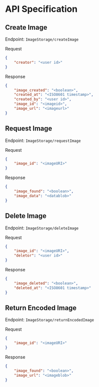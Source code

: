# API Specification

## Create Image

Endpoint: `ImageStorage/createImage`

Request
```json
{
    "creator": "<user id>"
}
```

Response
```json
{
    "image_created": "<boolean>",
    "created_at": "<ISO8601 timestamp>",
    "created_by": "<user id>",
    "image_id": "<imageid>",
    "image_url": "<imageurl>"
}
```

## Request Image

Endpoint: `ImageStorage/requestImage`

Request
```json
{
    "image_id": "<imageURI>"
}
```

Response
```json
{
    "image_found": "<boolean>",
    "image_data": "<datablob>"
}
```

## Delete Image

Endpoint: `ImageStorage/deleteImage`

Request
```json
{
    "image_id": "<imageURI>",
    "deletor": "<user id>"
}
```

Response
```json
{
    "image_deleted": "<boolean>",
    "deleted_at": "<ISO8601 timestamp>"
}
```

## Return Encoded Image

Endpoint: `ImageStorage/returnEncodedImage`

Request
```json
{
    "image_id": "<imageURI>"
}
```

Response
```json
{
    "image_found": "<boolean>",
    "image_url": "<imageblob>"
}
```
